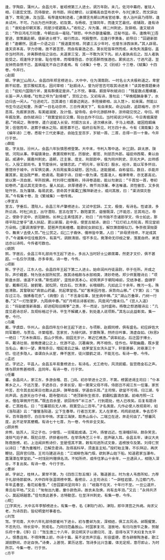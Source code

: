 <!-- { "loadSidebar": true } -->
    逢，字陶臣，蒲州人。会昌元年，崔岘榜第三人进士。调万年尉。未几，佐河中幕府。崔铉人相，引直宏文馆。历侍御史、尚书郎。持论鲠切，以谋略高自显布衣中，与刘彖交，而文辞出逢下，常易彖，及当国，有荐逢知制诰者，彖猬言先朝以两省官给事、舍人治州县乃得除，逢未试州，不可。乃出为巴州刺史。初及第，与杨收、王铎同年，而逢文艺最优。收辅政，逢有诗云：“谁知金印朝天客，同是沙堤避路人。”收衔之，斥为蓬、绵二州刺史。及铎相，逢又赋诗云：“昨日鸿毛万钧重，今朝出岳一毫轻。”铎怒。中外亦鄙逢褊傲。迁秘书监。卒。逢晚年吾宦途，尝策羸赴朝，值新进士榜下，缀行而出，呵殿整然，见逢行李萧条，前导曰：“回避新郎君！”逢冁然，因遣一介语之曰：“报道莫贫相，阿婆三五少年时，也曾东涂西抹来。”其人辟易。逢天资本高，学力亦赡，故不甚苦思，而自有豪逸之态，第长短皆率然而成，未免失浅露俗，盖亦当时所尚，非离群绝俗之诣也。夫道家三宝，其一不敢为天下先。前人者孰肯后之。加人者孰能受之。观逢恃才怠傲，耻在喧卑，而喋喋唇齿，亦犹恶醉而强酒也。累摈远方，寸进尺退，至龙钟而自愤不已，盖祸福无不自己求者焉。有《诗集》十卷，又《别纸》十三卷，《赋集》十四卷，今并行。
    ○赵嘏
    嘏，字承，山阳人。会昌四年郑言榜进士。大中中，仕为渭南尉。一时名士大夫极称道之。卑宦颇不如意。宣宗雅知其名，因问宰相：“赵嘏诗人，曾为好官否可取其诗进来！”读其卷首题秦诗云：“徒知六国随斤斧，莫有群儒定是非。”上不悦，事寝。嘏尝早秋赋诗曰：“残星数点雁横塞，长笛一声人倚楼。”杜牧之呼为“赵倚楼”，赏叹之也。又初有诗，落句云：“早晚粗酬身事了，水边归去一闲人。“仕途屹兀，岂其谶也！嘏豪迈爽达，多陪接卿相，出入馆ト，如亲属。然能以书生令远近知重，所谓“一日名动京师，三日传满天下”，有自来矣。命沾仙尉，追踪梅市，亦不恶耳。先嘏家浙西，有美姬溺爱，及计偕，留侍母。会中元游鹤林寺，浙帅窥见悦之，夺归。明年嘏及第，自伤赋诗曰：“寂寞堂前日又曛，阳台去作不归云。当时闻说沙吒利，今日青娥属使君。”帅闻之，殊惨惨，遣介送姬入长安。时嘏方出关，途次横水驿，于马上相遇，姬因抱嘏痛哭；信宿而卒，遂葬于横水之阳。嘏思慕不已，临终日有所见，时方四十余。今有《渭南集》及《编年诗》二卷。悉取十三代史事迹，自始生至百岁，岁赋一首、二首，总得一百一十章。今并行于世。
    ○薛能
    能，字太拙，汾州人。会昌六年狄慎思榜登第。大中末，书判入等中选，补尉。辟太原、陕虢、河阳从事。李福镇滑台，表置观察判官。历御史、都官、刑部员外郎。福徒帅西蜀，奏以自副。咸通中，摄嘉州刺史。造朝，迁主客、度支、刑部郎中，俄为同州刺史、京兆大尹。出帅感化，入授工部尚书。复节度徐州，徙镇忠武。广明元年，徐军戍氵殷水，经许，能以军多怀旧，惠馆待于城中。许军惧见袭，大将周岌乘众疑怒，因为乱，逐能据城，自称留后。数日，杀能并屠其家。能治政严察，绝请谒。耽癖于诗，日赋一章为课。性喜凌人，格律卑卑，亦无甚高论。尝以第一流自居，罕所拔拂。时刘得仁擅雅称，持诗卷造能，能以句谢云：“千首加一首，卷初如卷终。”盖讥其无变体也。量人如此，非厚德君子。晚节尚浮屠，奉法唯谨。资性傲忽，又多佻轻忤世。及为藩镇，每易武吏。尝命其子属橐，雅拜新进士，或问其故，曰：“渠消弭灾咎耳。”今有集十卷，及《繁城集》一卷传焉。
    ○李宣古
    宣古，字垂后，澧阳人。会昌三年卢肇榜进士。又试中宏辞。工文，极俊，有诗名。性谑浪，多所讥诮。时杜尚主，出守澧阳，宣古在馆下，数陪宴赏，谐慢既深，不能忍，忿其戏己，辱之，使卧于泥中，衣冠颠倒。长林公主素惜其才，劝曰：“尚书独不念诸郎学文，侍士如此，那得平阳之誉乎“遣人扶起，更以新服，赴中座，使宣古赋诗，谢曰：“红灯初上月轮高，照见堂前万朵桃。栗调清银字管，琵琶声亮紫檀槽。能歌姹女颜如玉，解饮萧郎眼似刀。争奈夜深抛耍令，舞来ソ去使人劳。”杜公赏之。后二子裔休、儒林皆中第，人曰：“非母贤待师，不足成其子。”今诸集中往往载其作，有英气，调颇清丽，惜不多见。竟薄命无印绶之誉，落莫自终。弟宣远亦以诗鸣，今传者可数也。
    ○姚鹄
    鹄，字居云，会昌三年礼部尚书王起下进士。多出入当时好士公卿席幕，然吏才文价，俱不甚超。一名仅尔流播，亦多幸矣。诗一卷，今传。
    ○项斯
    斯，字子迁，江东人也。会昌四年王起下第二人进士。始命润州丹徒县尉，卒于任所。开成之际，声价藉甚，特为张水部所知赏，故其诗格颇与水部相类，清妙奇绝。郑少师薰赠诗云：“项斯逢水部，谁道不关情。”斯性疏旷，温饱非其本心。初筑草庐于朝阳峰前，交结净者，盘礴宇宙，戴藓花冠，披鹤氅，就松阴，枕白石，饮清泉，长哦细酌，凡如此三十余年。晚污一名，殊屈清致。其警联如“病尝山药遍，贫起草堂低。”如“客来因月宿，床势向山移。”《下第》云：“独存过江马，强拂看花衣”。《病僧》云：“不言身后事，犹坐病中禅。”又“湖山万叠翠，门树一行春。”又“一灯愁里梦，九陌病中春。”如“月明古诗客初到，风度闲门僧未归。”《宫人入道》云：“将敲碧落新斋磐，却进昭阳旧赐筝“之类，不一而足，当时盛称。杨敬之祭酒赠诗云：“几度见君诗总好，及观标格过于诗。平生不解藏人善，到处逢人说项斯。”其名以此益彰矣。集一卷，今行。
    ○马戴
    戴，字虞臣，华州人。会昌四年左仆射王起下进士，与项斯、赵嘏同榜，俱有盛名。初应辟佐大同军幕府，与贾岛、许棠唱答。苦家贫，为禄代耕。岁廪殊薄，然终日吟事，清虚自如。《秋思》一绝曰：“万木秋霖后，孤山夕照余。田园无岁计，寒近忆樵渔。”调率如此。后迁国子博士，卒。戴诗壮丽，居晚唐诸公之上，优游不迫，沉著痛快，两不相伤，佳作也。早耽幽趣，既乡里当名山，秦川一望，黄埃赤日，增起凌云之操。结茅堂玉女洗头盆下，轩窗甚僻，对悬瀑三十仞，往还多隐人。谁谓白头从宦，俸不医贫，徒兴猿鹤之诮，不能无也。有诗一卷，今传。
    ○孟迟
    迟，字迟之，平昌人。会昌五年易重榜进士。有诗名，尤工绝句，风流妩媚，皆宫商金石之声。情与顾非熊甚相得，且同年。有诗一卷，行于世。
    ○任蕃
    蕃，会昌间人，家江东，多游会稽、苕、间。初亦举进士之京，不第。榜罢进谒主司曰：“仆本寒乡之人，不远万里，手遮赤日，步来长安，取一第荣父母不得。侍郎岂不闻江东一任藩，家贫吟苦，忍令其去如来日也敢从此辞，弹琴自娱，学道自乐耳。”主司惭，欲留不可得。归江湖，专尚声调。去游天台巾子峰，题寺壁间云：“绝顶新秋生夜凉，鹤翻松露滴衣裳。前峰月照一江水，僧在翠微开竹房。”既去百余里，欲回改作“半江水”，行到题处，他人已改矣。后复有题诗者，亡其姓名，曰：“任蕃题后无人继，寂寞空山二百年。”才名类是。凡作必使人改视易听，如《洛阳道》云：“憧憧洛阳道，尘下生春草。行者岂无家，无人在家老。鸡鸣前结束，争去恐不早。百年路傍尽，白日车中晓。求富江海狭，取贵山岳小。二端立在途，奔走何由了。”想蕃风度，此不足举其梗概。有诗七十七首，为一卷，今传非全文矣。
    ○顾非熊
    非熊，姑苏人，况之子也。少俊悟，一览辄能成诵。工吟，扬誉远近。性滑稽好辩，颇杂笑言。凌轹气焰子弟，既犯众怒，挤排者纷然。在举场角艺三十年，屈声破入耳。会昌五年，谏议大夫陈商放榜。初，上洽闻非熊诗价，至是怪其不第，敕有司进所试文章，追榜放令及第。刘得仁贺以诗曰：“愚为童稚时，已解念君诗。及得高科早，须逢圣主知。”授盯眙主簿，不乐拜迎，再厌鞭挞，因弃官归隐。王司马建送诗去：“江城柳色海门烟，欲到茅山始下船。知道君家当瀑布，菖蒲潭在草堂前。”一时饯别吟赠俱名流。不知所终，或传住茅山十余年，一旦遇异人，相随入深谷，不复出矣。有诗一卷，今行于世。
    ○曹邺
    邺，字邺之，桂林人。累举不第，为《四怨三愁五情》诗，雅道甚古。时为舍人韦悫所知，力荐于礼部侍郎裴休。大中四年张温琪榜中第。看榜日，上主司诗云：“一辞桂岩猿，九泣都门月。年年孟春至，看花如看雪。”《杏园宴间呈同年》云：“岐路不在天，十年行不至。一旦公道开，青云在平地。”又云：“匆匆出九衢，童仆颜色异。故衣未及换，尚有去年泪。”又云：“永持共济心，莫起胡越意。”佳句类此甚多，志特勤苦。仕至洋州刺史。有集一卷，今传。
    ○郑
    ，字宾光，大中五年李郜榜进士。有集一卷，名《津阳门诗》。津阳，即华清宫之外阙。询求父老，为诗百韵，皆纪明皇时事者也。
    ○刘驾
    驾，字司南，大中六年礼部侍郎崔屿下进士。初与曹邺为友，深相结，俱工古风诗。邺既擢第，不忍先归，待长安中，贺成名，乃同归范蠡故山。时国家复河、湟故地，有归马放牛之象，贺献乐府十章，《序》曰：“驾生唐二十八年，获见明天子以德归河、湟，臣得与天下夫妇复为太平人。恨愚且贱，不得拜舞上前，作诗十篇，虽不足贡声宗庙，形容盛德，愿与耕稼陶渔者，歌江湖田野间，亦足自快。”诗奏，上甚悦，累历达官。驾诗多比兴含蓄，体无定规，意尽即止，为时所宗。今集一卷，行于世。
    ○方干
